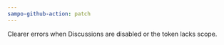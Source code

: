 ```yaml
---
sampo-github-action: patch
---
```


Clearer errors when Discussions are disabled or the token lacks scope.
